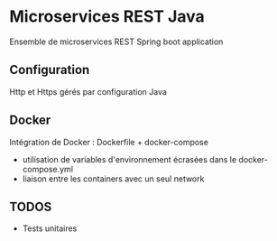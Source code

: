# Microservices REST Java

Ensemble de microservices REST Spring boot application

## Configuration

Http et Https gérés par configuration Java

## Docker

Intégration de Docker : Dockerfile + docker-compose

* utilisation de variables d'environnement écrasées dans le docker-compose.yml
* liaison entre les containers avec un seul network

## TODOS

* Tests unitaires